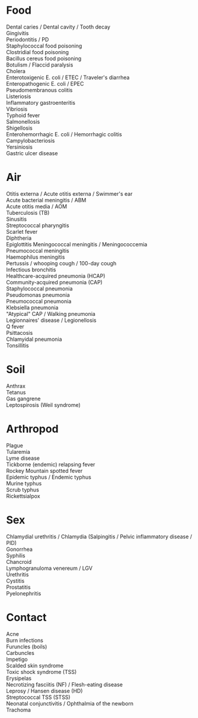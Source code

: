 # Food
Dental caries / Dental cavity / Tooth decay <br>
Gingivitis<br>
Periodontitis / PD<br>
Staphylococcal food poisoning<br>
Clostridial food poisoning<br>
Bacillus cereus food poisoning<br>
Botulism / Flaccid paralysis<br>
Cholera<br>
Enterotoxigenic E. coli / ETEC / Traveler's diarrhea<br>
Enteropathogenic E. coli / EPEC <br>
Pseudomembranous colitis<br>
Listeriosis<br>
Inflammatory gastroenteritis<br>
Vibriosis<br>
Typhoid fever<br>
Salmonellosis<br>
Shigellosis<br>
Enterohemorrhagic E. coli / Hemorrhagic colitis
<br>Campylobacteriosis
<br>Yersiniosis
<br>Gastric ulcer disease

# Air
Otitis externa / Acute otitis externa / Swimmer's ear
<br>Acute bacterial meningitis / ABM
<br>Acute otitis media / AOM
<br>Tuberculosis (TB)
<br>Sinusitis
<br>Streptococcal pharyngitis
<br>Scarlet fever
<br>Diphtheria
<br>Epiglottitis
Meningococcal meningitis / Meningococcemia<br>
Pneumococcal meningitis<br>
Haemophilus meningitis<br>
Pertussis / whooping cough / 100-day cough<br>
Infectious bronchitis<br>
Healthcare-acquired pneumonia (HCAP)<br>
Community-acquired pneumonia (CAP)<br>
Staphylococcal pneumonia<br>
Pseudomonas pneumonia<br>
Pneumococcal pneumonia<br>
Klebsiella pneumonia<br>
"Atypical" CAP / Walking pneumonia<br> 
Legionnaires' disease / Legionellosis<br>
Q fever<br>
Psittacosis<br>
Chlamyidal pneumonia<br>
Tonsillitis<br>

# Soil
Anthrax<br>
Tetanus<br>
Gas gangrene<br>
Leptospirosis (Weil syndrome)<br>

# Arthropod
Plague<br>
Tularemia<br>
Lyme disease<br>
Tickborne (endemic) relapsing fever<br>
Rockey Mountain spotted fever<br>
Epidemic typhus / Endemic typhus<br>
Murine typhus<br>
Scrub typhus<br>
Rickettsialpox<br>

# Sex
Chlamydial urethritis / Chlamydia (Salpingitis / Pelvic inflammatory disease / PID)<br>
Gonorrhea<br>
Syphilis<br>
Chancroid<br>
Lymphogranuloma venereum / LGV<br>
Urethritis<br>
Cystitis<br>
Prostatitis<br>
Pyelonephritis<br>


# Contact
Acne
<br>Burn infections
<br>Furuncles (boils)
<br>Carbuncles
<br>Impetigo
<br>Scalded skin syndrome
<br>Toxic shock syndrome (TSS)
<br>Erysipelas
<br>Necrotizing fasciitis (NF) / Flesh-eating disease
<br>Leprosy / Hansen disease (HD)
<br>Streptococcal TSS (STSS)
<br>Neonatal conjunctivitis / Ophthalmia of the newborn
<br>Trachoma

